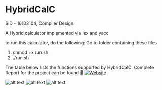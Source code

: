# HybridCalC

SID - 16103104, Compiler Design

A Hybrid calculator implemented via lex and yacc

to run this calculator, do the following:
Go to folder containing these files
1. chmod +x run.sh
2. ./run.sh

The table below lists the functions supported by HybridCalC.
Complete Report for the project can be found 🥅 [![Website](https://img.shields.io/website?label=Report_HybridCalC&style=for-the-badge&url=https%3A%2F%2Fsites.google.com/view/lovedeepsingh)](https://github.com/singh-l/HybridCalC/blob/master/SID_16103104_Compiler_Design_Project.pdf)



![alt text](https://github.com/singh-l/HybridCalC/blob/master/images/p1.png?raw=true)
![alt text](https://github.com/singh-l/HybridCalC/blob/master/images/p2.png?raw=true)
![alt text](https://github.com/singh-l/HybridCalC/blob/master/images/p3.png?raw=true)
